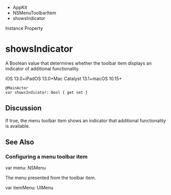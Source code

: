 

- AppKit
- NSMenuToolbarItem
-  showsIndicator 

Instance Property

# showsIndicator

A Boolean value that determines whether the toolbar item displays an indicator of additional functionality.

iOS 13.0+iPadOS 13.0+Mac Catalyst 13.1+macOS 10.15+

``` source
@MainActor
var showsIndicator: Bool { get set }
```

## Discussion

If true, the menu toolbar item shows an indicator that additional functionality is available.

## See Also

### Configuring a menu toolbar item

var menu: NSMenu

The menu presented from the toolbar item.

var itemMenu: UIMenu

